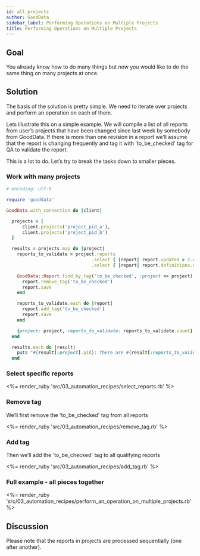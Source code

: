 ```yaml
---
id: all_projects
author: GoodData
sidebar_label: Performing Operations on Multiple Projects
title: Performing Operations on Multiple Projects
---
```


Goal
-------

You already know how to do many things but now you would like to do the
same thing on many projects at once.

Solution
--------

The basis of the solution is pretty simple. We need to iterate over
projects and perform an operation on each of them.

Lets illustrate this on a simple example. We will compile a list of all
reports from user’s projects that have been changed since last week by
somebody from GoodData. If there is more than one revision in a report
we’ll assume that the report is changing frequently and tag it with
'to\_be\_checked' tag for QA to validate the report.

This is a lot to do. Let’s try to break the tasks down to smaller
pieces.

### Work with many projects


```ruby
# encoding: utf-8

require 'gooddata'

GoodData.with_connection do |client|

  projects = [
      client.projects('project_pid_a'),
      client.projects('project_pid_b')
  ]

  results = projects.map do |project|
    reports_to_validate = project.reports
                                .select { |report| report.updated > 2.weeks.ago }
                                .select { |report| report.definitions.count > 1 }

    GoodData::Report.find_by_tag('to_be_checked', :project => project).each do |report|
      report.remove_tag('to_be_checked')
      report.save
    end

    reports_to_validate.each do |report|
      report.add_tag('to_be_checked')
      report.save
    end

    {project: project, reports_to_validate: reports_to_validate.count}
  end

  results.each do |result|
    puts "#{result[:project].pid}: there are #{result[:reports_to_validate]} reports to check"
  end
```

### Select specific reports

&lt;%= render\_ruby 'src/03\_automation\_recipes/select\_reports.rb'
%&gt;

### Remove tag

We’ll first remove the 'to\_be\_checked' tag from all reports

&lt;%= render\_ruby 'src/03\_automation\_recipes/remove\_tag.rb' %&gt;

### Add tag

Then we’ll add the 'to\_be\_checked' tag to all qualifying reports

&lt;%= render\_ruby 'src/03\_automation\_recipes/add\_tag.rb' %&gt;

### Full example - all pieces together

&lt;%= render\_ruby
'src/03\_automation\_recipes/perform\_an\_operation\_on\_multiple\_projects.rb'
%&gt;

Discussion
----------

Please note that the reports in projects are processed sequentially (one
after another).
